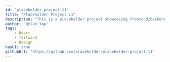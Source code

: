 ```yaml
---
id: "placeholder-project-11"
title: "Placeholder Project 11"
description: "This is a placeholder project showcasing frontend/backend features with a unique tech stack."
author: "Dylan Yap"
tags:
    - React
    - Tailwind
    - Design
hasUI: true
githubUrl: "https://github.com/placeholder/placeholder-project-11"
---
```

